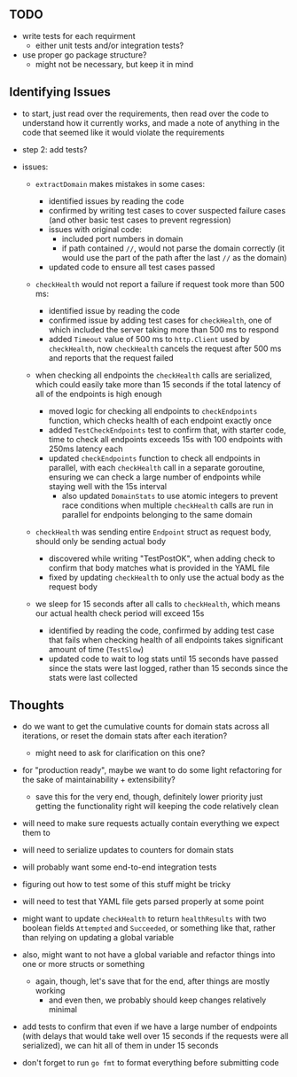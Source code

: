 ## TODO
- write tests for each requirment
  - either unit tests and/or integration tests?
- use proper go package structure?
  - might not be necessary, but keep it in mind

## Identifying Issues
- to start, just read over the requirements, then read over the code to understand how it currently works, and made a note of anything in the code that seemed like it would violate the requirements

- step 2: add tests?

- issues:
  - `extractDomain` makes mistakes in some cases:
    - identified issues by reading the code
    - confirmed by writing test cases to cover suspected failure cases (and other basic test cases to prevent regression)
    - issues with original code:
      - included port numbers in domain
      - if path contained `//`, would not parse the domain correctly (it would use the part of the path after the last `//` as the domain)
    - updated code to ensure all test cases passed

  - `checkHealth` would not report a failure if request took more than 500 ms:
    - identified issue by reading the code
    - confirmed issue by adding test cases for `checkHealth`, one of which included the server taking more than 500 ms to respond
    - added `Timeout` value of 500 ms to `http.Client` used by `checkHealth`, now `checkHealth` cancels the request after 500 ms and reports that the request failed

  - when checking all endpoints the `checkHealth` calls are serialized, which could easily take more than 15 seconds if the total latency of all of the endpoints is high enough
    - moved logic for checking all endpoints to `checkEndpoints` function, which checks health of each endpoint exactly once
    - added `TestCheckEndpoints` test to confirm that, with starter code, time to check all endpoints exceeds 15s with 100 endpoints with 250ms latency each
    - updated `checkEndpoints` function to check all endpoints in parallel, with each `checkHealth` call in a separate goroutine, ensuring we can check a large number of endpoints while staying well with the 15s interval
      - also updated `DomainStats` to use atomic integers to prevent race conditions when multiple `checkHealth` calls are run in parallel for endpoints belonging to the same domain

  - `checkHealth` was sending entire `Endpoint` struct as request body, should only be sending actual body
    - discovered while writing "TestPostOK", when adding check to confirm that body matches what is provided in the YAML file
    - fixed by updating `checkHealth` to only use the actual body as the request body

  - we sleep for 15 seconds after all calls to `checkHealth`, which means our actual health check period will exceed 15s
    - identified by reading the code, confirmed by adding test case that fails when checking health of all endpoints takes significant amount of time (`TestSlow`)
    - updated code to wait to log stats until 15 seconds have passed since the stats were last logged, rather than 15 seconds since the stats were last collected


## Thoughts
- do we want to get the cumulative counts for domain stats across all iterations, or reset the domain stats after each iteration?
  - might need to ask for clarification on this one?

- for "production ready", maybe we want to do some light refactoring for the sake of maintainability + extensibility?
  - save this for the very end, though, definitely lower priority just getting the functionality right will keeping the code relatively clean

- will need to make sure requests actually contain everything we expect them to

- will need to serialize updates to counters for domain stats

- will probably want some end-to-end integration tests

- figuring out how to test some of this stuff might be tricky

- will need to test that YAML file gets parsed properly at some point

- might want to update `checkHealth` to return `healthResults` with two boolean fields `Attempted` and `Succeeded`, or something like that, rather than relying on updating a global variable

- also, might want to not have a global variable and refactor things into one or more structs or something
  - again, though, let's save that for the end, after things are mostly working
    - and even then, we probably should keep changes relatively minimal

- add tests to confirm that even if we have a large number of endpoints (with delays that would take well over 15 seconds if the requests were all serialized), we can hit all of them in under 15 seconds

- don't forget to run `go fmt` to format everything before submitting code
